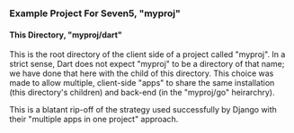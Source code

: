 ### Example Project For Seven5, "myproj"

#### This Directory, "myproj/dart"

This is the root directory of the client side of a project called "myproj".  In a strict sense, Dart
does not expect "myproj" to be a directory of that name; we have done that here with the child of
this directory.  This choice was made to allow multiple, client-side "apps" to share the same
installation (this directory's children) and back-end (in the "myproj/go" heirarchry).  

This is a blatant rip-off of the strategy used successfully by Django with their 
"multiple apps in one project" approach.
